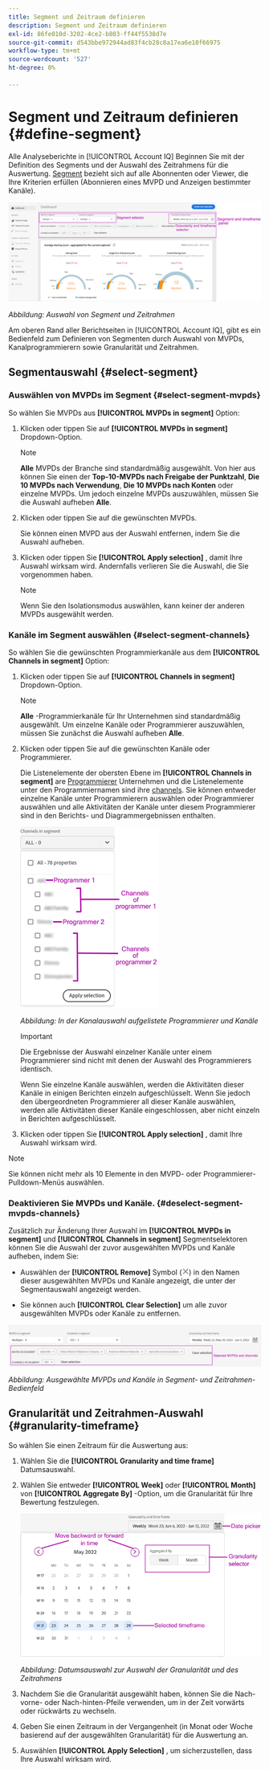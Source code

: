 ```yaml
---
title: Segment und Zeitraum definieren
description: Segment und Zeitraum definieren
exl-id: 86fe010d-3202-4ce2-b803-ff44f5538d7e
source-git-commit: d543bbe972944ad83f4cb28c8a17ea6e10f66975
workflow-type: tm+mt
source-wordcount: '527'
ht-degree: 0%

---
```


# Segment und Zeitraum definieren {#define-segment}

Alle Analyseberichte in [!UICONTROL Account IQ] Beginnen Sie mit der Definition des Segments und der Auswahl des Zeitrahmens für die Auswertung. [Segment](/help/accountiq/product-concepts.md#segmet-def) bezieht sich auf alle Abonnenten oder Viewer, die Ihre Kriterien erfüllen (Abonnieren eines MVPD und Anzeigen bestimmter Kanäle).

![](assets/segment-panel.png)

*Abbildung: Auswahl von Segment und Zeitrahmen*

Am oberen Rand aller Berichtseiten in [!UICONTROL Account IQ], gibt es ein Bedienfeld zum Definieren von Segmenten durch Auswahl von MVPDs, Kanalprogrammierern sowie Granularität und Zeitrahmen.

## Segmentauswahl {#select-segment}

### Auswählen von MVPDs im Segment {#select-segment-mvpds}

So wählen Sie MVPDs aus **[!UICONTROL MVPDs in segment]** Option:

1. Klicken oder tippen Sie auf **[!UICONTROL MVPDs in segment]** Dropdown-Option.

   >[!NOTE]
   >
   >**Alle** MVPDs der Branche sind standardmäßig ausgewählt. Von hier aus können Sie einen der **Top-10-MVPDs nach Freigabe der Punktzahl**, **Die 10 MVPDs nach Verwendung**, **Die 10 MVPDs nach Konten** oder einzelne MVPDs. Um jedoch einzelne MVPDs auszuwählen, müssen Sie die Auswahl aufheben **Alle**.

1. Klicken oder tippen Sie auf die gewünschten MVPDs.

   Sie können einen MVPD aus der Auswahl entfernen, indem Sie die Auswahl aufheben.

1. Klicken oder tippen Sie **[!UICONTROL Apply selection]** , damit Ihre Auswahl wirksam wird. Andernfalls verlieren Sie die Auswahl, die Sie vorgenommen haben.

   >[!NOTE]
   >
   >Wenn Sie den Isolationsmodus auswählen, kann keiner der anderen MVPDs ausgewählt werden.

### Kanäle im Segment auswählen {#select-segment-channels}

So wählen Sie die gewünschten Programmierkanäle aus dem **[!UICONTROL Channels in segment]** Option:

1. Klicken oder tippen Sie auf **[!UICONTROL Channels in segment]** Dropdown-Option.

   >[!NOTE]
   >
   >**Alle** -Programmierkanäle für Ihr Unternehmen sind standardmäßig ausgewählt. Um einzelne Kanäle oder Programmierer auszuwählen, müssen Sie zunächst die Auswahl aufheben **Alle**.

1. Klicken oder tippen Sie auf die gewünschten Kanäle oder Programmierer.

   Die Listenelemente der obersten Ebene im **[!UICONTROL Channels in segment]** are [Programmierer](/help/accountiq/product-concepts.md#programmer-def) Unternehmen und die Listenelemente unter den Programmiernamen sind ihre [channels](/help/accountiq/product-concepts.md#channel-def). Sie können entweder einzelne Kanäle unter Programmierern auswählen oder Programmierer auswählen und alle Aktivitäten der Kanäle unter diesem Programmierer sind in den Berichts- und Diagrammergebnissen enthalten.

   ![](assets/programmer-channels.png)


   *Abbildung: In der Kanalauswahl aufgelistete Programmierer und Kanäle*

   >[!IMPORTANT]
   >
   >Die Ergebnisse der Auswahl einzelner Kanäle unter einem Programmierer sind nicht mit denen der Auswahl des Programmierers identisch.
   >
   >
   >Wenn Sie einzelne Kanäle auswählen, werden die Aktivitäten dieser Kanäle in einigen Berichten einzeln aufgeschlüsselt. Wenn Sie jedoch den übergeordneten Programmierer all dieser Kanäle auswählen, werden alle Aktivitäten dieser Kanäle eingeschlossen, aber nicht einzeln in Berichten aufgeschlüsselt.

1. Klicken oder tippen Sie **[!UICONTROL Apply selection]** , damit Ihre Auswahl wirksam wird.

>[!NOTE]
>
>Sie können nicht mehr als 10 Elemente in den MVPD- oder Programmierer-Pulldown-Menüs auswählen.

### Deaktivieren Sie MVPDs und Kanäle. {#deselect-segment-mvpds-channels}

Zusätzlich zur Änderung Ihrer Auswahl im **[!UICONTROL MVPDs in segment]** und **[!UICONTROL Channels in segment]** Segmentselektoren können Sie die Auswahl der zuvor ausgewählten MVPDs und Kanäle aufheben, indem Sie:

* Auswählen der **[!UICONTROL Remove]** Symbol (![Symbol entfernen](assets/remove-icon.png)) in den Namen dieser ausgewählten MVPDs und Kanäle angezeigt, die unter der Segmentauswahl angezeigt werden.

* Sie können auch **[!UICONTROL Clear Selection]** um alle zuvor ausgewählten MVPDs oder Kanäle zu entfernen.

![](assets/segment-panel-selection.png)

*Abbildung: Ausgewählte MVPDs und Kanäle in Segment- und Zeitrahmen-Bedienfeld*

## Granularität und Zeitrahmen-Auswahl {#granularity-timeframe}

So wählen Sie einen Zeitraum für die Auswertung aus:

1. Wählen Sie die **[!UICONTROL Granularity and time frame]** Datumsauswahl.

1. Wählen Sie entweder **[!UICONTROL Week]** oder **[!UICONTROL Month]** von **[!UICONTROL Aggregate By]** -Option, um die Granularität für Ihre Bewertung festzulegen.

   ![](assets/granularity-timeframe-weekwise.png)


   *Abbildung: Datumsauswahl zur Auswahl der Granularität und des Zeitrahmens*

1. Nachdem Sie die Granularität ausgewählt haben, können Sie die Nach-vorne- oder Nach-hinten-Pfeile verwenden, um in der Zeit vorwärts oder rückwärts zu wechseln.

1. Geben Sie einen Zeitraum in der Vergangenheit (in Monat oder Woche basierend auf der ausgewählten Granularität) für die Auswertung an.

1. Auswählen **[!UICONTROL Apply Selection]** , um sicherzustellen, dass Ihre Auswahl wirksam wird.
